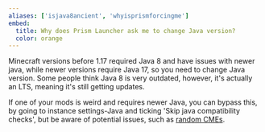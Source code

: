 ```yaml
---
aliases: ['isjava8ancient', 'whyisprismforcingme']
embed:
  title: Why does Prism Launcher ask me to change Java version?
  color: orange
---
```

Minecraft versions before 1.17 required Java 8 and have issues with newer java, while newer versions require Java 17, so you need to change Java version. Some people think Java 8 is very outdated, however, it's actually an LTS, meaning it's still getting updates. 

If one of your mods is weird and requires newer Java, you can bypass this, by going to instance settings-Java and ticking 'Skip java compatibility checks', but be aware of potential issues, such as [random CMEs](https://bugs.mojang.com/browse/MC-149777).